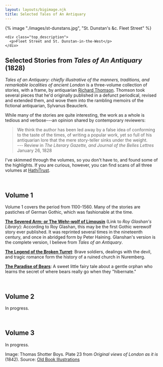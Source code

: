 ```yaml
---
layout: layouts/bigimage.njk
title: Selected Tales of An Antiquary
---
```


<div class="top_container">
    {% image "./images/st-dunstans.jpg", "St. Dunstan's &c. Fleet Street" %}

    <div class="top_description">
      <p>Fleet Street and St. Dunstan-in-the-West</p>
    </div>
</div>

<div class="message-box">
<h2>Selected Stories from <em>Tales of An Antiquary</em> (1828)</h2>

*Tales of an Antiquary: chiefly illustrative of the manners, traditions, and remarkable localities of ancient London* is a three-volume collection of stories, with a frame, by antiquarian [Richard Thomson](https://en.wikipedia.org/wiki/Richard_Thomson_(antiquarian)).
Thomson took several pieces that he'd originally published in a defunct periodical, revised and extended them, and wove them into the rambling memoirs of the fictional antiquarian, Sylvanus Beauclerk.

While many of the stories are quite interesting, the work as a whole is tedious and verbose---an opinion shared by contemporary reviewers:

> We think the author has been led away by a false idea of conforming to the taste of the times, of writing a popular work, yet so full of his antiquarian lore that the mere story-teller sinks under the weight.<br>--- Review in *The Literary Gazette, and Journal of the Belles Lettres* January 26, 1828

I've skimmed through the volumes, so you don't have to, and found some of the highlights. If you are curious, however, you can find scans of all three volumes at [HathiTrust](https://catalog.hathitrust.org/Record/000122613).

</div>
<br>
<div class="message-box">

## Volume 1

Volume 1 covers the period from 1100-1560. Many of the stories are pastiches of German Gothic, which was fashionable at the time.

[**The Severed Arm; or The Wehr-wolf of Limousin**](https://freeread.com.au/@RGLibrary/Unknown/Anon/TheSeveredArm.html) (Link to *Roy Glashan's Library*): According to Roy Glashan, this may be the first Gothic werewolf story ever published. It was reprinted several times in the nineteenth century, and once in abridged form by Peter Haining. Glanshan's version is the complete version, I believe from *Tales of an Antiquary*.

[**The Legend of the Broken Turret**](/tales-of-an-antiquary/legend-of-the-broken-turret/): Brave soldiers, dealings with the devil, and tragic romance form the history of a ruined church in Nuremberg.

[**The Paradise of Bears**](/tales-of-an-antiquary/paradise-of-bears/): A sweet little fairy tale about a gentle orphan who learns the secret of where bears really go when they "hibernate."
</div>
<br>

<div class="message-box">

## Volume 2

In progress.
</div>
<br>

<div class="message-box">

## Volume 3

In progress.
</div>


<p class="credit">
 Image: Thomas Shotter Boys. Plate 23 from <em>Original views of London as it is</em> (1842).  Source: <a href="https://www.oldbookillustrations.com/illustrations/st-dunstans/">Old Book Illustrations</a>
</p>
